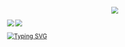 <p align="center">
  <a href="https://github.com/DenverCoder1/github-readme-streak-stats">
   <img src="https://streak-stats.demolab.com/?user=joinemm&theme=elegant&hide_border=true&date_format=M%20j%5B%2C%20Y%5D&background=0D1117ff">
  </a>
</p>

<a href="https://github.com/anuraghazra/github-readme-stats">
  <img align="left" src="https://github-readme-stats-git-masterrstaa-rickstaa.vercel.app/api/top-langs/?username=joinemm&hide_title=true&theme=github_dark&border_radius=10&layout=default&langs_count=5&line_height=28&hide_border=true" />
</a>

<a href="https://discord.com/users/133311691852218378">
  <img src="https://lanyard.cnrad.dev/api/133311691852218378?bg=0d1117">
</a>

[![Typing SVG](https://readme-typing-svg.herokuapp.com?color=%2336BCF7&duration=2500&vCenter=true&width=200&lines=Arch+Linux+Enthusiast;Full+Stack+Developer;Rust+Evangelist)](https://git.io/typing-svg)

